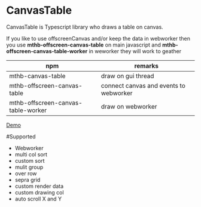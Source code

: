 # CanvasTable
CanvasTable is Typescript library who draws a table on canvas.

If you like to use offscreenCanvas and/or keep the data in webworker then you use **mthb-offscreen-canvas-table** on main javascript and **mthb-offscreen-canvas-table-worker** in weworker they will work to geather
  

| npm | remarks |
| ---- | -------- |
| mthb-canvas-table | draw on gui thread |
| mthb-offscreen-canvas-table | connect canvas and events to webworker |
| mthb-offscreen-canvas-table-worker | draw on webworker |

[Demo](http://magni.strumpur.net/CanvasTable)


#Supported
* Webworker
* multi col sort
* custom sort
* mulit group
* over row
* sepra grid
* custom render data
* custom drawing col
* auto scroll X and Y